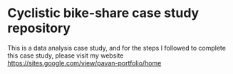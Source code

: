 # Cyclistic bike-share case study repository
This is a data analysis case study, and for the steps I followed to complete this case study, please visit my website https://sites.google.com/view/pavan-portfolio/home

